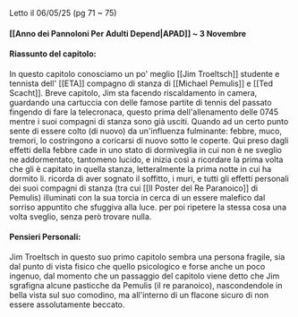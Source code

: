 Letto il 06/05/25 (pg 71 ~ 75)

#### [[Anno dei Pannoloni Per Adulti Depend|APAD]] ~ 3 Novembre

#### Riassunto del capitolo:
In questo capitolo conosciamo un po' meglio [[Jim Troeltsch]] studente e tennista dell' [[ETA]] compagno di stanza di [[Michael Pemulis]] e [[Ted Scacht]].
Breve capitolo, Jim sta facendo riscaldamento in camera, guardando una cartuccia con delle famose partite di tennis del passato fingendo di fare la telecronaca, questo prima dell'allenamento delle 0745 mentre i suoi compagni di stanza sono già usciti.
Quando ad un certo punto sente di essere colto (di nuovo) da un'influenza fulminante: febbre, muco, tremori, lo costringono a coricarsi di nuovo sotto le coperte.
Qui preso dagli effetti della febbre cade in uno stato di dormiveglia in cui non è ne sveglio ne addormentato, tantomeno lucido, e inizia così a ricordare la prima volta che gli è capitato in quella stanza, letteralmente la prima notte in cui ha dormito li. ricorda di aver sognato il soffitto, i muri, e tutti gli effetti personali dei suoi compagni di stanza (tra cui [[Il Poster del Re Paranoico]] di Pemulis) illuminati con la sua torcia in cerca di un essere malefico dal sorriso appuntito che sfuggiva alla luce. per poi  ripetere la stessa cosa una volta sveglio, senza però trovare nulla.
#### Pensieri Personali:
Jim Troeltsch in questo suo primo capitolo sembra una persona fragile, sia dal punto di vista fisico che quello psicologico e forse anche un poco ingenuo, dal momento che un passaggio del capitolo viene detto che Jim sgrafigna alcune pasticche da Pemulis (il re paranoico), nascondendole in bella vista sul suo comodino, ma all'interno di un flacone sicuro di non essere assolutamente beccato.